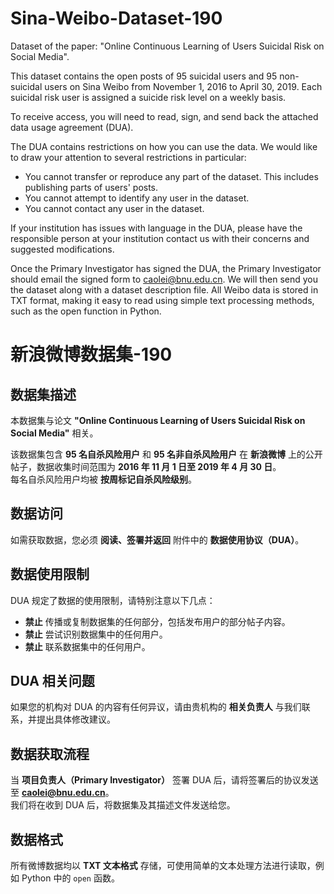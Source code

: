 # Sina-Weibo-Dataset-190
Dataset of the paper: "Online Continuous Learning of Users Suicidal Risk on Social Media".

This dataset contains the open posts of 95 suicidal users and 95 non-suicidal users on Sina Weibo from November 1, 2016 to April 30, 2019. Each suicidal risk user is assigned a suicide risk level on a weekly basis.

To receive access, you will need to read, sign, and send back the attached data usage agreement (DUA).

The DUA contains restrictions on how you can use the data. We would like to draw your attention to several restrictions in particular:
- You cannot transfer or reproduce any part of the dataset. This includes publishing parts of users' posts.
- You cannot attempt to identify any user in the dataset.
- You cannot contact any user in the dataset.

If your institution has issues with language in the DUA, please have the responsible person at your institution contact us with their concerns and suggested modifications.

Once the Primary Investigator has signed the DUA, the Primary Investigator should email the signed form to caolei@bnu.edu.cn. We will then send you the dataset along with a dataset description file. All Weibo data is stored in TXT format, making it easy to read using simple text processing methods, such as the open function in Python.

# 新浪微博数据集-190

## 数据集描述
本数据集与论文 **"Online Continuous Learning of Users Suicidal Risk on Social Media"** 相关。

该数据集包含 **95 名自杀风险用户** 和 **95 名非自杀风险用户** 在 **新浪微博** 上的公开帖子，数据收集时间范围为 **2016 年 11 月 1 日至 2019 年 4 月 30 日**。  
每名自杀风险用户均被 **按周标记自杀风险级别**。

## 数据访问
如需获取数据，您必须 **阅读、签署并返回** 附件中的 **数据使用协议（DUA）**。

## 数据使用限制
DUA 规定了数据的使用限制，请特别注意以下几点：
- **禁止** 传播或复制数据集的任何部分，包括发布用户的部分帖子内容。
- **禁止** 尝试识别数据集中的任何用户。
- **禁止** 联系数据集中的任何用户。

## DUA 相关问题
如果您的机构对 DUA 的内容有任何异议，请由贵机构的 **相关负责人** 与我们联系，并提出具体修改建议。

## 数据获取流程
当 **项目负责人（Primary Investigator）** 签署 DUA 后，请将签署后的协议发送至 **caolei@bnu.edu.cn**。  
我们将在收到 DUA 后，将数据集及其描述文件发送给您。

## 数据格式
所有微博数据均以 **TXT 文本格式** 存储，可使用简单的文本处理方法进行读取，例如 Python 中的 `open` 函数。
